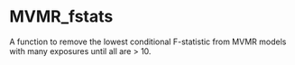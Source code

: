 # MVMR_fstats
A function to remove the lowest conditional F-statistic from MVMR models with many exposures until all are > 10.
